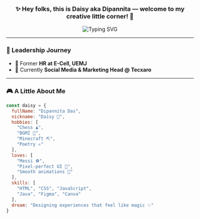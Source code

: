 <h3 align="center">✨ Hey folks, this is <b>Daisy</b> aka <b>Dipannita</b> — welcome to my creative little corner! 🌸</h3>

<div align="center">

<img src="https://readme-typing-svg.demolab.com?font=Fira+Code&pause=1000&center=true&width=650&lines=Hey+there%2C+I'm+Daisy+%F0%9F%8C%BC;UI%2FUX+Designer+%7C+Front-End+Dreamer+%7C+Poet+%F0%9F%96%8B%EF%B8%8F;Gamer+Girl+%7C+Messi+Fan+%7C+Code+Lover+%F0%9F%92%BB" alt="Typing SVG" />

</div>

---

### 💼 Leadership Journey

- 🌟 Former **HR at E-Cell, UEMJ**
- 🌈 Currently **Social Media & Marketing Head @ Tecxaro**

---

### 🎮 A Little About Me

```js
const daisy = {
  fullName: "Dipannita Das",
  nickname: "Daisy 🌸",
  hobbies: [
    "Chess ♟️",
    "BGMI 🔫",
    "Minecraft ⛏️",
    "Poetry ✍️"
  ],
  loves: [
    "Messi ⚽",
    "Pixel-perfect UI 🎨",
    "Smooth animations 💫"
  ],
  skills: [
    "HTML", "CSS", "JavaScript", 
    "Java", "Figma", "Canva"
  ],
  dream: "Designing experiences that feel like magic ✨"
}
